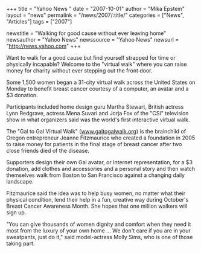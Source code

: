 +++
title = "Yahoo News "
date = "2007-10-01"
author = "Mika Epstein"
layout = "news"
permalink = "/news/2007/:title/"
categories = ["News", "Articles"]
tags = ["2007"]

newstitle = "Walking for good cause without ever leaving home"
newsauthor = "Yahoo News"
newssource = "Yahoo News"
newsurl = "http://news.yahoo.com"
+++

Want to walk for a good cause but find yourself strapped for time or physically incapable? Welcome to the "virtual walk" where you can raise money for charity without ever stepping out the front door.

Some 1,500 women began a 31-city virtual walk across the United States on Monday to benefit breast cancer courtesy of a computer, an avatar and a $3 donation.

Participants included home design guru Martha Stewart, British actress Lynn Redgrave, actress Mena Suvari and Jorja Fox of the "CSI" television show in what organizers said was the world's first interactive virtual walk.

The "Gal to Gal Virtual Walk" (www.galtogalwalk.org) is the brainchild of Oregon entrepreneur Jeanne Fitzmaurice who created a foundation in 2005 to raise money for patients in the final stage of breast cancer after two close friends died of the disease.

Supporters design their own Gal avatar, or Internet representation, for a $3 donation, add clothes and accessories and a personal story and then watch themselves walk from Boston to San Francisco against a changing daily landscape.

Fitzmaurice said the idea was to help busy women, no matter what their physical condition, lend their help in a fun, creative way during October's Breast Cancer Awareness Month. She hopes that one million walkers will sign up.

"You can give thousands of women dignity and comfort when they need it most from the luxury of your own home ... We don't care if you are in your sweatpants, just do it," said model-actress Molly Sims, who is one of those taking part.